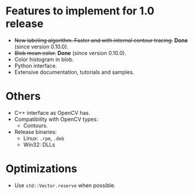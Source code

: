 # Features to implement for 1.0 release #
  * ~~New labeling algorithm. Faster and with internal contour tracing.~~ **Done** (since version 0.10.0).
  * ~~Blob mean color.~~ **Done** (since version 0.10.0).
  * Color histogram in blob.
  * Python interface.
  * Extensive documentation, tutorials and samples.

# Others #
  * C++ interface as OpenCV has.
  * Compatibility with OpenCV types:
    * Contours.
  * Release binaries:
    * Linux: `.rpm`, `.deb`
    * Win32: DLLs

# Optimizations #
  * Use `std::Vector.reserve` when possible.